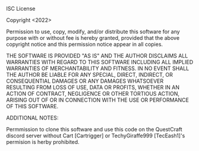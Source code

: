 ISC License

Copyright <2022>

Permission to use, copy, modify, and/or distribute this software for any purpose with or without fee is hereby granted, provided that the above copyright notice and this permission notice appear in all copies.

THE SOFTWARE IS PROVIDED "AS IS" AND THE AUTHOR DISCLAIMS ALL WARRANTIES WITH REGARD TO THIS SOFTWARE INCLUDING ALL IMPLIED WARRANTIES OF MERCHANTABILITY AND FITNESS. IN NO EVENT SHALL THE AUTHOR BE LIABLE FOR ANY SPECIAL, DIRECT, INDIRECT, OR CONSEQUENTIAL DAMAGES OR ANY DAMAGES WHATSOEVER RESULTING FROM LOSS OF USE, DATA OR PROFITS, WHETHER IN AN ACTION OF CONTRACT, NEGLIGENCE OR OTHER TORTIOUS ACTION, ARISING OUT OF OR IN CONNECTION WITH THE USE OR PERFORMANCE OF THIS SOFTWARE.

ADDITIONAL NOTES:

Permmission to clone this software and use this code on the QuestCraft discord server without Cart [Cartrigger] or TechyGiraffe999 [TecEash1]'s permision is herby prohibited.
